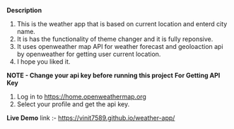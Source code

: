 **Description**
1. This is the weather app that is based on current location and enterd city name.
2. It is has the functionality of theme changer and it is fully reponsive.
3. It uses openweather map API for weather forecast and geoloaction api by openweather for getting user current location.
4. I hope you liked it.

**NOTE - Change your api key before running this project**
**For Getting API Key** 
1. Log in to https://home.openweathermap.org
2. Select your profile and get the api key.
   
**Live Demo** link :- https://vinit7589.github.io/weather-app/

